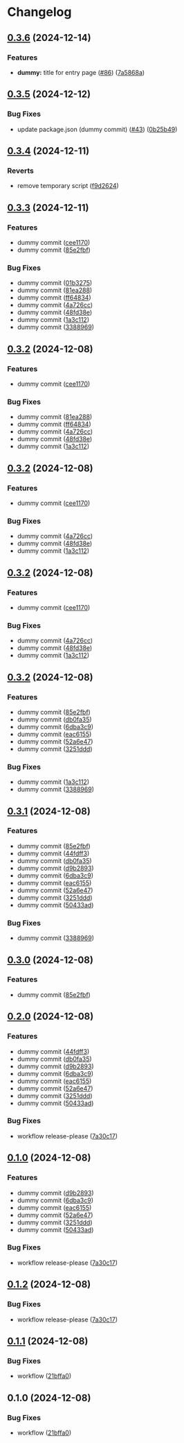 # Changelog

## [0.3.6](https://github.com/szn-app/donation-app/compare/donation-app@v0.3.5...donation-app@v0.3.6) (2024-12-14)


### Features

* **dummy:** title for entry page ([#86](https://github.com/szn-app/donation-app/issues/86)) ([7a5868a](https://github.com/szn-app/donation-app/commit/7a5868a030cc2e0693e39770d7b68384bd6f30e8))

## [0.3.5](https://github.com/szn-app/donation-app/compare/donation-app@v0.3.4...donation-app@v0.3.5) (2024-12-12)


### Bug Fixes

* update package.json (dummy commit) ([#43](https://github.com/szn-app/donation-app/issues/43)) ([0b25b49](https://github.com/szn-app/donation-app/commit/0b25b49aa39111d3a51fcb8cfd2df11093cde613))

## [0.3.4](https://github.com/szn-app/donation-app/compare/donation-app@v0.3.3...donation-app@v0.3.4) (2024-12-11)


### Reverts

* remove temporary script ([f9d2624](https://github.com/szn-app/donation-app/commit/f9d2624a6e76b00182b756c88feb2cafc0240088))

## [0.3.3](https://github.com/szn-app/donation-app/compare/donation-app-v0.3.2...donation-app@v0.3.3) (2024-12-11)


### Features

* dummy commit ([cee1170](https://github.com/szn-app/donation-app/commit/cee117029ba669ab3497c92e52150c5233b87e79))
* dummy commit ([85e2fbf](https://github.com/szn-app/donation-app/commit/85e2fbf8e0cfa14f3776fa20e0b51930e9c5ab6f))


### Bug Fixes

* dummy commit ([01b3275](https://github.com/szn-app/donation-app/commit/01b327543920241e53cc9cf98f4fc197795c8c7f))
* dummy commit ([81ea288](https://github.com/szn-app/donation-app/commit/81ea288a450741daf0b8f04231cf22aa31c625e5))
* dummy commit ([ff64834](https://github.com/szn-app/donation-app/commit/ff6483493590de57c570ad0f415c9909363aad1a))
* dummy commit ([4a726cc](https://github.com/szn-app/donation-app/commit/4a726cc4b6859791f23e7efcd154f3b776e00567))
* dummy commit ([48fd38e](https://github.com/szn-app/donation-app/commit/48fd38ecebfd5b412cc8e0c4ff15a683cffd53ce))
* dummy commit ([1a3c112](https://github.com/szn-app/donation-app/commit/1a3c112ef431effa3d759f285ceafbf65d60f6a4))
* dummy commit ([3388969](https://github.com/szn-app/donation-app/commit/33889698fed9447795ba3744031b38586d36b5e9))

## [0.3.2](https://github.com/szn-app/donation-app/compare/donation-app@v0.3.1...donation-app@v0.3.2) (2024-12-08)


### Features

* dummy commit ([cee1170](https://github.com/szn-app/donation-app/commit/cee117029ba669ab3497c92e52150c5233b87e79))


### Bug Fixes

* dummy commit ([81ea288](https://github.com/szn-app/donation-app/commit/81ea288a450741daf0b8f04231cf22aa31c625e5))
* dummy commit ([ff64834](https://github.com/szn-app/donation-app/commit/ff6483493590de57c570ad0f415c9909363aad1a))
* dummy commit ([4a726cc](https://github.com/szn-app/donation-app/commit/4a726cc4b6859791f23e7efcd154f3b776e00567))
* dummy commit ([48fd38e](https://github.com/szn-app/donation-app/commit/48fd38ecebfd5b412cc8e0c4ff15a683cffd53ce))
* dummy commit ([1a3c112](https://github.com/szn-app/donation-app/commit/1a3c112ef431effa3d759f285ceafbf65d60f6a4))

## [0.3.2](https://github.com/szn-app/donation-app/compare/donation-app@v0.3.1...donation-app@v0.3.2) (2024-12-08)


### Features

* dummy commit ([cee1170](https://github.com/szn-app/donation-app/commit/cee117029ba669ab3497c92e52150c5233b87e79))


### Bug Fixes

* dummy commit ([4a726cc](https://github.com/szn-app/donation-app/commit/4a726cc4b6859791f23e7efcd154f3b776e00567))
* dummy commit ([48fd38e](https://github.com/szn-app/donation-app/commit/48fd38ecebfd5b412cc8e0c4ff15a683cffd53ce))
* dummy commit ([1a3c112](https://github.com/szn-app/donation-app/commit/1a3c112ef431effa3d759f285ceafbf65d60f6a4))

## [0.3.2](https://github.com/szn-app/donation-app/compare/donation-app@v0.3.1...donation-app@v0.3.2) (2024-12-08)


### Features

* dummy commit ([cee1170](https://github.com/szn-app/donation-app/commit/cee117029ba669ab3497c92e52150c5233b87e79))


### Bug Fixes

* dummy commit ([4a726cc](https://github.com/szn-app/donation-app/commit/4a726cc4b6859791f23e7efcd154f3b776e00567))
* dummy commit ([48fd38e](https://github.com/szn-app/donation-app/commit/48fd38ecebfd5b412cc8e0c4ff15a683cffd53ce))
* dummy commit ([1a3c112](https://github.com/szn-app/donation-app/commit/1a3c112ef431effa3d759f285ceafbf65d60f6a4))

## [0.3.2](https://github.com/szn-app/donation-app/compare/v0.3.1...v0.3.2) (2024-12-08)


### Features

* dummy commit ([85e2fbf](https://github.com/szn-app/donation-app/commit/85e2fbf8e0cfa14f3776fa20e0b51930e9c5ab6f))
* dummy commit ([db0fa35](https://github.com/szn-app/donation-app/commit/db0fa35ded467c64f8f8fda351a84b12097fd8b0))
* dummy commit ([6dba3c9](https://github.com/szn-app/donation-app/commit/6dba3c93e31085adb7ac330a6f2995f90aa3dc83))
* dummy commit ([eac6155](https://github.com/szn-app/donation-app/commit/eac6155d21a285b86b892e16ffeff4a14064bff1))
* dummy commit ([52a6e47](https://github.com/szn-app/donation-app/commit/52a6e47dda595da74e2f74484911857754d6ab3a))
* dummy commit ([3251ddd](https://github.com/szn-app/donation-app/commit/3251ddd0c91339aefe73ecea60b73b06ced33ca6))


### Bug Fixes

* dummy commit ([1a3c112](https://github.com/szn-app/donation-app/commit/1a3c112ef431effa3d759f285ceafbf65d60f6a4))
* dummy commit ([3388969](https://github.com/szn-app/donation-app/commit/33889698fed9447795ba3744031b38586d36b5e9))

## [0.3.1](https://github.com/szn-app/donation-app/compare/donation-app-v0.3.0...donation-app@v0.3.1) (2024-12-08)


### Features

* dummy commit ([85e2fbf](https://github.com/szn-app/donation-app/commit/85e2fbf8e0cfa14f3776fa20e0b51930e9c5ab6f))
* dummy commit ([44fdff3](https://github.com/szn-app/donation-app/commit/44fdff30c4d36e0cd83fd3f01a3e541f86be0da6))
* dummy commit ([db0fa35](https://github.com/szn-app/donation-app/commit/db0fa35ded467c64f8f8fda351a84b12097fd8b0))
* dummy commit ([d9b2893](https://github.com/szn-app/donation-app/commit/d9b2893fee14edb66399050ef93f28f1c386e17f))
* dummy commit ([6dba3c9](https://github.com/szn-app/donation-app/commit/6dba3c93e31085adb7ac330a6f2995f90aa3dc83))
* dummy commit ([eac6155](https://github.com/szn-app/donation-app/commit/eac6155d21a285b86b892e16ffeff4a14064bff1))
* dummy commit ([52a6e47](https://github.com/szn-app/donation-app/commit/52a6e47dda595da74e2f74484911857754d6ab3a))
* dummy commit ([3251ddd](https://github.com/szn-app/donation-app/commit/3251ddd0c91339aefe73ecea60b73b06ced33ca6))
* dummy commit ([50433ad](https://github.com/szn-app/donation-app/commit/50433ad7c8bdaccc2dcb35256951e44422a80be8))


### Bug Fixes

* dummy commit ([3388969](https://github.com/szn-app/donation-app/commit/33889698fed9447795ba3744031b38586d36b5e9))

## [0.3.0](https://github.com/szn-app/donation-app/compare/v0.2.0...v0.3.0) (2024-12-08)


### Features

* dummy commit ([85e2fbf](https://github.com/szn-app/donation-app/commit/85e2fbf8e0cfa14f3776fa20e0b51930e9c5ab6f))

## [0.2.0](https://github.com/szn-app/donation-app/compare/v0.1.0...v0.2.0) (2024-12-08)


### Features

* dummy commit ([44fdff3](https://github.com/szn-app/donation-app/commit/44fdff30c4d36e0cd83fd3f01a3e541f86be0da6))
* dummy commit ([db0fa35](https://github.com/szn-app/donation-app/commit/db0fa35ded467c64f8f8fda351a84b12097fd8b0))
* dummy commit ([d9b2893](https://github.com/szn-app/donation-app/commit/d9b2893fee14edb66399050ef93f28f1c386e17f))
* dummy commit ([6dba3c9](https://github.com/szn-app/donation-app/commit/6dba3c93e31085adb7ac330a6f2995f90aa3dc83))
* dummy commit ([eac6155](https://github.com/szn-app/donation-app/commit/eac6155d21a285b86b892e16ffeff4a14064bff1))
* dummy commit ([52a6e47](https://github.com/szn-app/donation-app/commit/52a6e47dda595da74e2f74484911857754d6ab3a))
* dummy commit ([3251ddd](https://github.com/szn-app/donation-app/commit/3251ddd0c91339aefe73ecea60b73b06ced33ca6))
* dummy commit ([50433ad](https://github.com/szn-app/donation-app/commit/50433ad7c8bdaccc2dcb35256951e44422a80be8))


### Bug Fixes

* workflow release-please ([7a30c17](https://github.com/szn-app/donation-app/commit/7a30c1769136363a36130ab64576b9e3f6ee1c86))

## [0.1.0](https://github.com/szn-app/donation-app/compare/v0.0.1...v0.1.0) (2024-12-08)


### Features

* dummy commit ([d9b2893](https://github.com/szn-app/donation-app/commit/d9b2893fee14edb66399050ef93f28f1c386e17f))
* dummy commit ([6dba3c9](https://github.com/szn-app/donation-app/commit/6dba3c93e31085adb7ac330a6f2995f90aa3dc83))
* dummy commit ([eac6155](https://github.com/szn-app/donation-app/commit/eac6155d21a285b86b892e16ffeff4a14064bff1))
* dummy commit ([52a6e47](https://github.com/szn-app/donation-app/commit/52a6e47dda595da74e2f74484911857754d6ab3a))
* dummy commit ([3251ddd](https://github.com/szn-app/donation-app/commit/3251ddd0c91339aefe73ecea60b73b06ced33ca6))
* dummy commit ([50433ad](https://github.com/szn-app/donation-app/commit/50433ad7c8bdaccc2dcb35256951e44422a80be8))


### Bug Fixes

* workflow release-please ([7a30c17](https://github.com/szn-app/donation-app/commit/7a30c1769136363a36130ab64576b9e3f6ee1c86))

## [0.1.2](https://github.com/szn-app/donation-app/compare/donation-app-v0.1.1...donation-app@v0.1.2) (2024-12-08)


### Bug Fixes

* workflow release-please ([7a30c17](https://github.com/szn-app/donation-app/commit/7a30c1769136363a36130ab64576b9e3f6ee1c86))

## [0.1.1](https://github.com/szn-app/donation-app/compare/donation-app-v0.1.0...donation-app-v0.1.1) (2024-12-08)


### Bug Fixes

* workflow ([21bffa0](https://github.com/szn-app/donation-app/commit/21bffa0cf6f2964a1097cb576370be643acc4caf))

## 0.1.0 (2024-12-08)


### Bug Fixes

* workflow ([21bffa0](https://github.com/szn-app/donation-app/commit/21bffa0cf6f2964a1097cb576370be643acc4caf))
